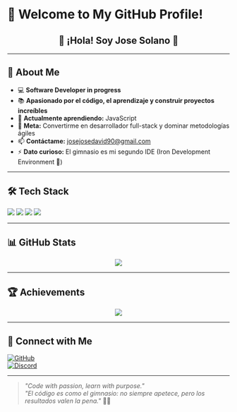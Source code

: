 # 👋 Welcome to My GitHub Profile!

<h2 align="center">👋 ¡Hola! Soy Jose Solano 🚀</h2>

---

## 📝 About Me

- 💻 **Software Developer in progress**  
- 📚 **Apasionado por el código, el aprendizaje y construir proyectos increíbles**  
- 🌱 **Actualmente aprendiendo:** JavaScript  
- 🎯 **Meta:** Convertirme en desarrollador full-stack y dominar metodologías ágiles  
- 📫 **Contáctame:** [josejosedavid90@gmail.com](mailto:josejosedavid90@gmail.com)  
- ⚡ **Dato curioso:** El gimnasio es mi segundo IDE (Iron Development Environment 💪)

---

## 🛠 Tech Stack

<div>
  <img src="https://img.shields.io/badge/Python-3776AB?style=for-the-badge&logo=python&logoColor=white" />
  <img src="https://img.shields.io/badge/HTML5-E34F26?style=for-the-badge&logo=html5&logoColor=white" />
  <img src="https://img.shields.io/badge/CSS3-1572B6?style=for-the-badge&logo=css3&logoColor=white" />
  <img src="https://img.shields.io/badge/GitHub-000?style=for-the-badge&logo=github&logoColor=white" />
</div>

---

## 📊 GitHub Stats

<p align="center">
  <img src="https://github-readme-stats.vercel.app/api?username=Josesolano258&show_icons=true&theme=radical" />
</p>

---

## 🏆 Achievements

<p align="center">
  <img src="https://github-profile-trophy.vercel.app/?username=Josesolano258&theme=darkhub&margin-w=15" />
</p>

---

## 🔗 Connect with Me

[![GitHub](https://img.shields.io/badge/GitHub-333333?style=for-the-badge&logo=github&logoColor=white)](https://github.com/Josesolano258)  
[![Discord](https://img.shields.io/badge/Discord-7289DA?style=for-the-badge&logo=discord&logoColor=white)](https://discord.com/users/josesolano8023)

---

> _"Code with passion, learn with purpose."_  
> _"El código es como el gimnasio: no siempre apetece, pero los resultados valen la pena."_ 🧠💥

